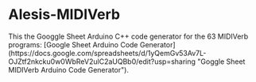 # Alesis-MIDIVerb
<p>
This the Googgle Sheet Arduino C++ code generator for the 63 MIDIVerb programs: [Google Sheet Arduino Code Generator](https://docs.google.com/spreadsheets/d/1yQemGv53Av7L-OJZtf2nkcku0w0WbReV2ulC2aUQBb0/edit?usp=sharing "Goggle Sheet MIDIVerb Arduino Code Generator").
